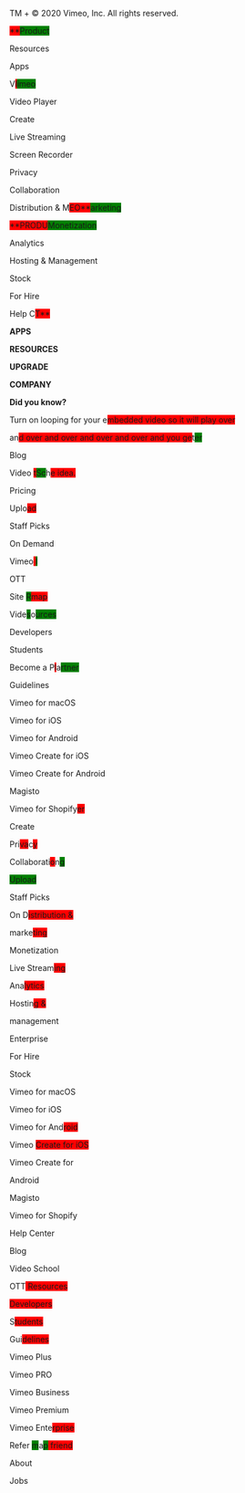 
TM + © 2020 Vimeo, Inc. All rights reserved.


<span style="background-color: red;">**</span><span style="background-color: green;">Product


Resources


Apps


</span>V<span style="background-color: red;">I</span><span style="background-color: green;">imeo


Video Player


Create


Live Streaming


Screen Recorder


Privacy


Collaboration


Distribution & </span>M<span style="background-color: red;">EO**</span><span style="background-color: green;">arketing</span>


<span style="background-color: red;">**PRODU</span><span style="background-color: green;">Monetization


Analytics


Hosting & Management


Stock


For Hire


Help </span>C<span style="background-color: red;">T**


**APPS**


**RESOURCES**


**UPGRADE**


**COMPANY**


**Did you know?**


Turn on looping for your </span>e<span style="background-color: red;">mbedded video so it will play over


a</span>n<span style="background-color: red;">d over and over and over and over and you ge</span>t<span style="background-color: green;">er


Blog


Video</span> <span style="background-color: red;">t</span><span style="background-color: green;">Sc</span>h<span style="background-color: red;">e idea.


Pricing


Upl</span>o<span style="background-color: red;">ad


Staff Picks


On Demand


Vime</span>o<span style="background-color: red;"> </span><span style="background-color: green;">l


</span>OTT<span style="background-color: red;">


Site</span> <span style="background-color: green;">R</span><span style="background-color: red;">map


Vid</span>e<span style="background-color: green;">s</span>o<span style="background-color: green;">urces


Developers


Students


Become a</span> P<span style="background-color: red;">l</span>a<span style="background-color: green;">rtner


Guidelines


Vimeo for macOS


Vimeo for iOS


Vimeo for Android


Vimeo Create for iOS


Vimeo Create for Android


Magisto


Vimeo for Shopif</span>y<span style="background-color: red;">er


Create</span>


Pri<span style="background-color: red;">va</span>c<span style="background-color: red;">y


Collaborat</span>i<span style="background-color: red;">o</span>n<span style="background-color: green;">g</span>


<span style="background-color: green;">Upload


Staff Picks


On </span>D<span style="background-color: red;">istribution &


mark</span>e<span style="background-color: red;">ting


Monetization


Live Strea</span>m<span style="background-color: red;">ing


An</span>a<span style="background-color: red;">lytics


Hosti</span>n<span style="background-color: red;">g &


management


Enterprise


For Hire


Stock


Vimeo for macOS


Vimeo for iOS


Vimeo for An</span>d<span style="background-color: red;">roid</span>


Vimeo <span style="background-color: red;">Create for iOS


Vimeo Create for


Android


Magisto


Vimeo for Shopify


Help Center


Blog


Video School


</span>OTT<span style="background-color: red;"> Resources</span>


<span style="background-color: red;">Developers


</span>S<span style="background-color: red;">tudents


Gu</span>i<span style="background-color: red;">delines


Vimeo Plus


Vimeo PRO


Vimeo Business


Vimeo Premium


Vimeo En</span>te<span style="background-color: red;">rprise


Refer</span> <span style="background-color: green;">m</span>a<span style="background-color: green;">p</span><span style="background-color: red;"> friend</span>


About


Jobs

